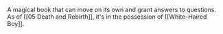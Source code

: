 A magical book that can move on its own and grant answers to questions. As of [[05 Death and Rebirth]], it's in the possession of [[White-Haired Boy]].